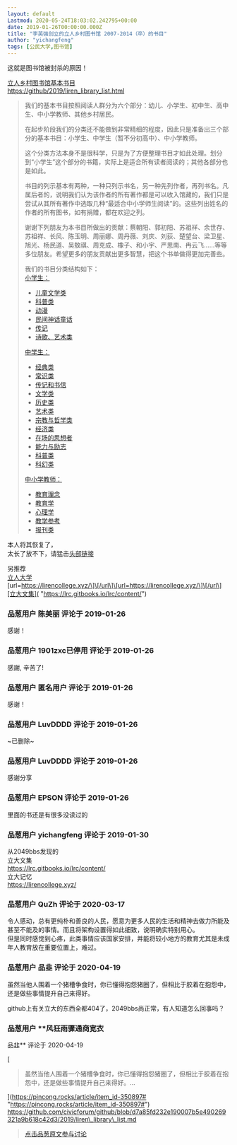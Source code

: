 ```yaml
---
layout: default
Lastmod: 2020-05-24T18:03:02.242795+00:00
date: 2019-01-26T00:00:00.000Z
title: "李英强创立的立人乡村图书馆 2007-2014（卒）的书目"
author: "yichangfeng"
tags: [公民大学,图书馆]
---
```


这就是图书馆被封杀的原因！  
  
[立人乡村图书馆基本书目]( "https://github/2019/liren_library_list.html")  
[https://github/2019/liren\_library\_list.html]( "https://github/2019/liren_library_list.html")  
  
  

> 我们的基本书目按照阅读人群分为六个部分：幼儿、小学生、初中生、高中生、中小学教师、其他乡村居民。  
>   
> 在起步阶段我们的分类还不能做到非常精细的程度，因此只是准备出三个部分的基本书目：小学生、中学生（暂不分初高中）、中小学教师。  
>   
> 这个分类方法本身不是很科学，只是为了方便整理书目才如此处理。划分到“小学生”这个部分的书籍，实际上是适合所有读者阅读的；其他各部分也是如此。  
>   
> 书目的列示基本有两种，一种只列示书名，另一种先列作者，再列书名。凡属后者的，说明我们认为该作者的所有著作都是可以收入馆藏的，我们只是尝试从其所有著作中选取几种“最适合中小学师生阅读”的。这些列出姓名的作者的所有图书，如有捐赠，都在欢迎之列。  
>   
> 谢谢下列朋友为本书目所做出的贡献：蔡朝阳、郭初阳、苏祖祥、余世存、苏祖祥、长风、陈玉明、周丽娜、周丹薇、刘庆、刘荻、楚望台、梁卫星、旭光、杨民道、吴敖祺、周克成、橡子、和小宇、严思南、冉云飞……等等多位朋友。希望更多的朋友贡献出更多智慧，把这个书单做得更加完善些。  
>   
> 我们的书目分类结构如下：  
> [小学生：]( "https://github/2019/liren_library_list.html#xxs")  
> 
> *   [儿童文学类]( "https://github/2019/liren_library_list.html#xxsetwxl")
> *   [科普类]( "https://github/2019/liren_library_list.html#xxskpl")
> *   [动漫]( "https://github/2019/liren_library_list.html#xxsdm")
> *   [民间神话童话]( "https://github/2019/liren_library_list.html#xxsmjshth")
> *   [传记]( "https://github/2019/liren_library_list.html#xxszj")
> *   [诗歌、艺术类]( "https://github/2019/liren_library_list.html#xxssgysl")
> 
>   
> [中学生：]( "https://github/2019/liren_library_list.html#zxs")  
> 
> *   [经典类]( "https://github/2019/liren_library_list.html#zxsjdl")
> *   [常识类]( "https://github/2019/liren_library_list.html#zxscsl")
> *   [传记和书信]( "https://github/2019/liren_library_list.html#zxszjhsx")
> *   [文学类]( "https://github/2019/liren_library_list.html#zxswxl")
> *   [历史类]( "https://github/2019/liren_library_list.html#zxslsl")
> *   [艺术类]( "https://github/2019/liren_library_list.html#zxsysl")
> *   [宗教与哲学类]( "https://github/2019/liren_library_list.html#zxszjyzxl")
> *   [经济类]( "https://github/2019/liren_library_list.html#zxsjjl")
> *   [在场的思想者]( "https://github/2019/liren_library_list.html#zxszcdsxz")
> *   [能力与励志]( "https://github/2019/liren_library_list.html#zxsnlylz")
> *   [科普类]( "https://github/2019/liren_library_list.html#zxskpl")
> *   [科幻类]( "https://github/2019/liren_library_list.html#zxskhl")
> 
>   
> [中小学教师：]( "https://github/2019/liren_library_list.html#zxxjs")  
> 
> *   [教育理念]( "https://github/2019/liren_library_list.html#zxxjsjyln")
> *   [教育学]( "https://github/2019/liren_library_list.html#zxxjsjyx")
> *   [心理学]( "https://github/2019/liren_library_list.html#zxxjsxlx")
> *   [教学参考]( "https://github/2019/liren_library_list.html#zxxjsjxck")
> *   [报刊类]( "https://github/2019/liren_library_list.html#zxxjsbkl")
> 
>   

  
  
  
本人将其恢复了，  
太长了放不下，请猛击[头部链接]( "https://github/2019/liren_library_list.html")  
  
另推荐  
[立人大学]( "https://lirencollege.xyz/")  
\[url=https://lirencollege.xyz/\]\[/url\]\[url=https://lirencollege.xyz/\]\[/url\][立大文集]( "https://lrc.gitbooks.io/lrc/content/")

            
### 品葱用户 **陈美丽** 评论于 2019-01-26
        
感谢！
        


            
### 品葱用户 **1901zxc已停用** 评论于 2019-01-26
        
感謝, 辛苦了!
        


            
### 品葱用户 **匿名用户** 评论于 2019-01-26
        
感谢！
        


            
### 品葱用户 **LuvDDDD** 评论于 2019-01-26
        
~已删除~
        


            
### 品葱用户 **LuvDDDD** 评论于 2019-01-26
        
感谢分享
        


            
### 品葱用户 **EPSON** 评论于 2019-01-26
        
里面的书还是有很多没读过的
        


            
### 品葱用户 **yichangfeng** 评论于 2019-01-30
        
从2049bbs发现的  
立大文集  
https://lrc.gitbooks.io/lrc/content/  
立大记忆  
https://lirencollege.xyz/
        


            
### 品葱用户 **QuZh** 评论于 2020-03-17
        
令人感动，总有更纯朴和善良的人民，愿意为更多人民的生活和精神去做力所能及甚至不能及的事情。而且将架构设置得如此细致，说明确实特别用心。  
但是同时感觉到心疼，此类事情应该国家安排，并能将较小地方的教育尤其是未成年人教育放在重要位置上，难过。
        


            
### 品葱用户 **品韭** 评论于 2020-04-19
        
虽然当他人围着一个猪槽争食时，你已懂得抱怨猪圈了，但相比于胶着在抱怨中，还是做些事情提升自己来得好。  
  
github上有关立大的东西全都404了，2049bbs尚正常，有人知道怎么回事吗？
        


            
### 品葱用户 **风狂雨骤通商宽衣 
品韭** 评论于 2020-04-19
        
[

> 虽然当他人围着一个猪槽争食时，你已懂得抱怨猪圈了，但相比于胶着在抱怨中，还是做些事情提升自己来得好。...

](https://pincong.rocks/article/item_id-350897# "https://pincong.rocks/article/item_id-350897#")  
https://github.com/civicforum/github/blob/d7a85fd232e190007b5e490269321a9b618c42d3/2019/liren\_library\_list.md
        






> [点击品葱原文参与讨论](https://pincong.rocks/article/508)

